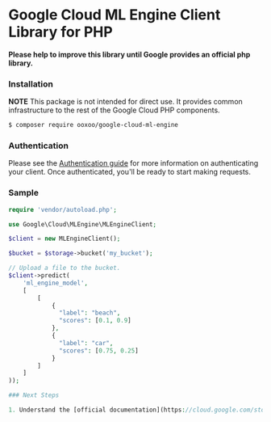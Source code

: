 # Google Cloud ML Engine Client Library for PHP

**Please help to improve this library until Google provides an official php library.**

### Installation

**NOTE** This package is not intended for direct use. It provides common infrastructure
to the rest of the Google Cloud PHP components.

```sh
$ composer require ooxoo/google-cloud-ml-engine
```

### Authentication

Please see the [Authentication guide](https://github.com/googleapis/google-cloud-php/blob/master/AUTHENTICATION.md) for more information
on authenticating your client. Once authenticated, you'll be ready to start making requests.

### Sample

```php
require 'vendor/autoload.php';

use Google\Cloud\MLEngine\MLEngineClient;

$client = new MLEngineClient();

$bucket = $storage->bucket('my_bucket');

// Upload a file to the bucket.
$client->predict(
    'ml_engine_model',
    [
        [
            {
              "label": "beach",
              "scores": [0.1, 0.9]
            },
            {
              "label": "car",
              "scores": [0.75, 0.25]
            }
        ]       
    ]
));

### Next Steps

1. Understand the [official documentation](https://cloud.google.com/storage/docs).
